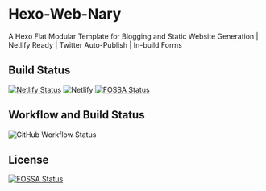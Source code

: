 # Hexo-Web-Nary
A Hexo Flat Modular Template for Blogging and Static Website Generation | Netlify Ready | Twitter Auto-Publish | In-build Forms 

## Build Status
[![Netlify Status](https://api.netlify.com/api/v1/badges/0ea822c4-0dfd-44ae-a33c-bce5a5a79f8e/deploy-status)](https://app.netlify.com/sites/webnary/deploys)
![Netlify](https://img.shields.io/netlify/0ea822c4-0dfd-44ae-a33c-bce5a5a79f8e?style=for-the-badge)
[![FOSSA Status](https://app.fossa.com/api/projects/git%2Bgithub.com%2FDFCommunity%2FHexo-Web-Nary.svg?type=shield)](https://app.fossa.com/projects/git%2Bgithub.com%2FDFCommunity%2FHexo-Web-Nary?ref=badge_shield)

## Workflow and Build Status
![GitHub Workflow Status](https://img.shields.io/github/workflow/status/DFCommunity/Hexo-Web-Nary/Web-Nary%20Build%20Status?style=for-the-badge)



## License
[![FOSSA Status](https://app.fossa.com/api/projects/git%2Bgithub.com%2FDFCommunity%2FHexo-Web-Nary.svg?type=large)](https://app.fossa.com/projects/git%2Bgithub.com%2FDFCommunity%2FHexo-Web-Nary?ref=badge_large)